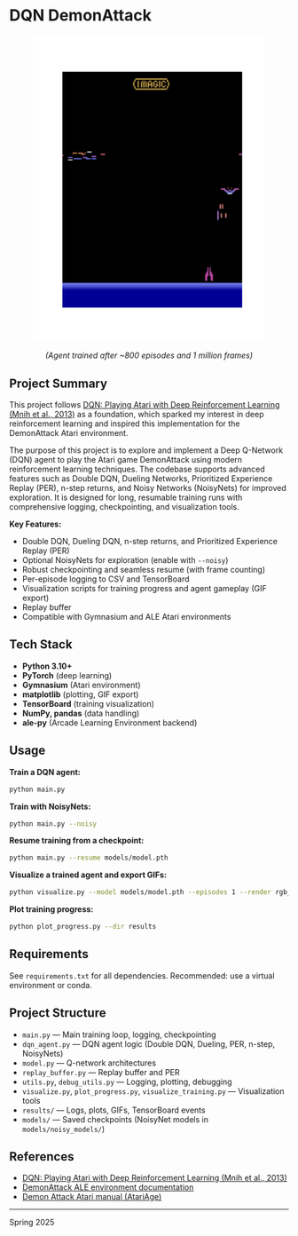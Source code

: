 # DQN DemonAttack

<p align="center">
  <img src="public/episode_2.gif" alt="DQN Agent Playing DemonAttack" width="420"/>
</p>

<p align="center"><em>(Agent trained after ~800 episodes and 1 million frames)</em></p>


## Project Summary

This project follows [DQN: Playing Atari with Deep Reinforcement Learning (Mnih et al., 2013)](https://arxiv.org/abs/1312.5602) as a foundation, which sparked my interest in deep reinforcement learning and inspired this implementation for the DemonAttack Atari environment.

The purpose of this project is to explore and implement a Deep Q-Network (DQN) agent to play the Atari game DemonAttack using modern reinforcement learning techniques. The codebase supports advanced features such as Double DQN, Dueling Networks, Prioritized Experience Replay (PER), n-step returns, and Noisy Networks (NoisyNets) for improved exploration. It is designed for long, resumable training runs with comprehensive logging, checkpointing, and visualization tools.

**Key Features:**
- Double DQN, Dueling DQN, n-step returns, and Prioritized Experience Replay (PER)
- Optional NoisyNets for exploration (enable with `--noisy`)
- Robust checkpointing and seamless resume (with frame counting)
- Per-episode logging to CSV and TensorBoard
- Visualization scripts for training progress and agent gameplay (GIF export)
- Replay buffer
- Compatible with Gymnasium and ALE Atari environments

## Tech Stack

- **Python 3.10+**
- **PyTorch** (deep learning)
- **Gymnasium** (Atari environment)
- **matplotlib** (plotting, GIF export)
- **TensorBoard** (training visualization)
- **NumPy, pandas** (data handling)
- **ale-py** (Arcade Learning Environment backend)

## Usage

**Train a DQN agent:**
```zsh
python main.py
```

**Train with NoisyNets:**
```zsh
python main.py --noisy
```

**Resume training from a checkpoint:**
```zsh
python main.py --resume models/model.pth
```

**Visualize a trained agent and export GIFs:**
```zsh
python visualize.py --model models/model.pth --episodes 1 --render rgb_array
```

**Plot training progress:**
```zsh
python plot_progress.py --dir results
```

## Requirements

See `requirements.txt` for all dependencies. Recommended: use a virtual environment or conda.

## Project Structure

- `main.py` — Main training loop, logging, checkpointing
- `dqn_agent.py` — DQN agent logic (Double DQN, Dueling, PER, n-step, NoisyNets)
- `model.py` — Q-network architectures
- `replay_buffer.py` — Replay buffer and PER
- `utils.py`, `debug_utils.py` — Logging, plotting, debugging
- `visualize.py`, `plot_progress.py`, `visualize_training.py` — Visualization tools
- `results/` — Logs, plots, GIFs, TensorBoard events
- `models/` — Saved checkpoints (NoisyNet models in `models/noisy_models/`)


## References

- [DQN: Playing Atari with Deep Reinforcement Learning (Mnih et al., 2013)](https://arxiv.org/abs/1312.5602)
- [DemonAttack ALE environment documentation](https://ale.farama.org/environments/demon_attack/)
- [Demon Attack Atari manual (AtariAge)](https://atariage.com/manual_html_page.php?SoftwareLabelID=135)

---
Spring 2025